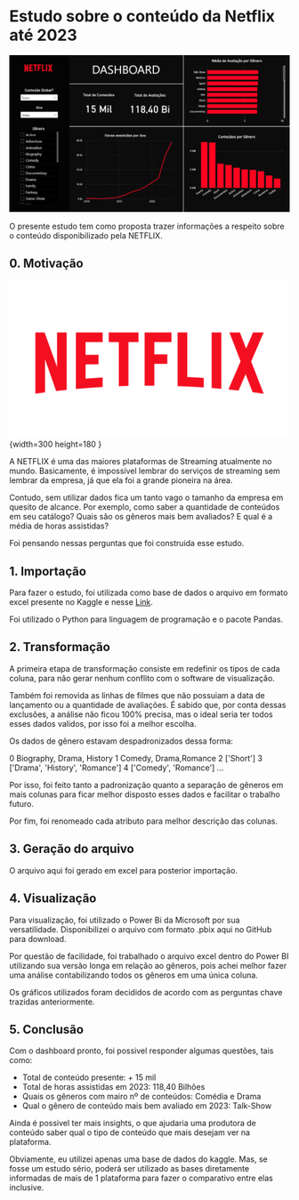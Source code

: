 # Estudo sobre o conteúdo da Netflix até 2023

![URL da Imagem](https://github.com/caiombribeiro/estudo_netflix_2023/blob/main/exemplo/dashboard.jpg?raw=true)

O presente estudo tem como proposta trazer informações a respeito sobre o conteúdo disponibilizado pela NETFLIX. 

## 0. Motivação

![alt text](https://github.com/caiombribeiro/estudo_netflix_2023/blob/main/background/netflix.png?raw=true){width=300 height=180 }

A NETFLIX é uma das maiores plataformas de Streaming atualmente no mundo. Basicamente, é impossível lembrar do serviços de streaming sem lembrar da empresa, já que ela foi a grande pioneira na área.

Contudo, sem utilizar dados fica um tanto vago o tamanho da empresa em quesito de alcance. Por exemplo, como saber a quantidade de conteúdos em seu catálogo? Quais são os gêneros mais bem avaliados? E qual é a média de horas assistidas?

Foi pensando nessas perguntas que foi construida esse estudo.

## 1. Importação

Para fazer o estudo, foi utilizada como base de dados o arquivo em formato excel presente no Kaggle e nesse [Link](https://www.kaggle.com/datasets/willianoliveiragibin/netlifx-hour-2023).

Foi utilizado o Python para linguagem de programação e o pacote Pandas.

## 2. Transformação

A primeira etapa de transformação consiste em redefinir os tipos de cada coluna, para não gerar nenhum conflito com o software de visualização. 

Também foi removida as linhas de filmes que não possuiam a data de lançamento ou a quantidade de avaliações. É sabido que, por conta dessas exclusões, a análise não ficou 100% precisa, mas o ideal seria ter todos esses dados validos, por isso foi a melhor escolha.

Os dados de gênero estavam despadronizados dessa forma:

0	Biography, Drama, History
1	Comedy, Drama,Romance
2	['Short']
3	['Drama', 'History', 'Romance']
4	['Comedy', 'Romance']
...

Por isso, foi feito tanto a padronização quanto a separação de gêneros em mais colunas para ficar melhor disposto esses dados e facilitar o trabalho futuro.

Por fim, foi renomeado cada atributo para melhor descrição das colunas.


## 3. Geração do arquivo

O arquivo aqui foi gerado em excel para posterior importação.

## 4. Visualização

Para visualização, foi utilizado o Power Bi da Microsoft por sua versatilidade. Disponibilizei o arquivo com formato .pbix aqui no GitHub para download.

Por questão de facilidade, foi trabalhado o arquivo excel dentro do Power BI utilizando sua versão longa em relação ao gêneros, pois achei melhor fazer uma análise contabilizando todos os gêneros em uma única coluna.

Os gráficos utilizados foram decididos de acordo com as perguntas chave trazidas anteriormente. 

## 5. Conclusão

Com o dashboard pronto, foi possivel responder algumas questões, tais como:

- Total de conteúdo presente: + 15 mil
- Total de horas assistidas em 2023: 118,40 Bilhões
- Quais os gêneros com mairo nº de conteúdos: Comédia e Drama
- Qual o gênero de conteúdo mais bem avaliado em 2023: Talk-Show

Ainda é possivel ter mais insights, o que ajudaria uma produtora de conteúdo saber qual o tipo de conteúdo que mais desejam ver na plataforma. 

Obviamente, eu utilizei apenas uma base de dados do kaggle. Mas, se fosse um estudo sério, poderá ser utilizado as bases diretamente informadas de mais de 1 plataforma para fazer o comparativo entre elas inclusive.